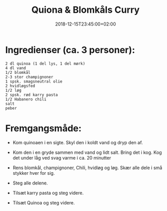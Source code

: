 ﻿---
title: "Quiona & Blomkåls Curry"
date: 2018-12-15T23:45:00+02:00
draft: false
---
# Ingredienser (ca. 3 personer):

	2 dl quinoa (1 del lys, 1 del mørk)
	4 dl vand
	1/2 blomkål
	2-3 stor champignoner
	1 spsk. smagsneutral olie
	2 hvidløgsfed
	1/2 løg
	2 spsk. rød karry pasta
	1/2 Habanero chili
	salt
	peber
	
# Fremgangsmåde:

* Kom quinoaen i en sigte. Skyl den i koldt vand og dryp den af. 

* Kom den i en gryde sammen med vand og lidt salt. Bring det i kog. Kog det under låg ved svag varme i ca. 20 minutter

* Rens blomkål, champignoner, Chili, hvidløg og løg. Skær alle dele i små stykker hver for sig.

* Steg alle delene.

* Tilsæt karry pasta og steg videre.

* Tilsæt Quinoa og steg videre.
